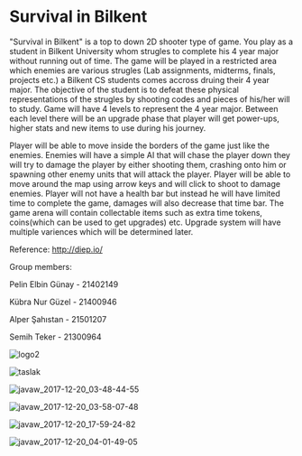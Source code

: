 # Survival in Bilkent


"Survival in Bilkent" is a top to down 2D shooter type of game. You play as a student in Bilkent University whom strugles to complete his 4 year major without running out of time. The game will be played in a restricted area which enemies are various strugles (Lab assignments, midterms, finals, projects etc.) a Bilkent CS students comes accross druing their 4 year major. The objective of the student is to defeat these physical representations of the strugles by shooting codes and pieces of his/her will to study. Game will have 4 levels to represent the 4 year major. Between each level there will be an upgrade phase that player will get power-ups, higher stats and new items to use during his journey. 

Player will be able to move inside the borders of the game just like the enemies. Enemies will have a simple AI that will chase the player down they will try to damage the player by either shooting them, crashing onto him or spawning other enemy units that will attack the player. Player will be able to move around the map using arrow keys and will click to shoot to damage enemies. Player will not have a health bar but instead he will have limited time to complete the game, damages will also decrease that time bar. The game arena will contain collectable items such as extra time tokens, coins(which can be used to get upgrades) etc.  Upgrade system will have multiple variences which will be determined later.

Reference: http://diep.io/

Group members:

Pelin Elbin Günay - 21402149 

Kübra Nur Güzel - 21400946

Alper Şahıstan - 21501207

Semih Teker - 21300964


![logo2](https://user-images.githubusercontent.com/32205459/34212679-20f7b8ca-e5ae-11e7-8cad-7ec2594cbeba.png)

![taslak](https://user-images.githubusercontent.com/32205459/34212460-63fb9be2-e5ad-11e7-9e12-02f75ecc3b1a.png)

![javaw_2017-12-20_03-48-44-55](https://user-images.githubusercontent.com/32205459/34212616-e57a2940-e5ad-11e7-8c48-1e2cde0eabf8.jpg)

![javaw_2017-12-20_03-58-07-48](https://user-images.githubusercontent.com/32205459/34212625-ef9a4b08-e5ad-11e7-854e-d663b0479e98.jpg)

![javaw_2017-12-20_17-59-24-82](https://user-images.githubusercontent.com/32205459/34213246-b0f67f8c-e5af-11e7-8a83-63b5b28efa79.jpg)

![javaw_2017-12-20_04-01-49-05](https://user-images.githubusercontent.com/32205459/34212628-f40122c0-e5ad-11e7-9405-6072cacb7549.jpg)


